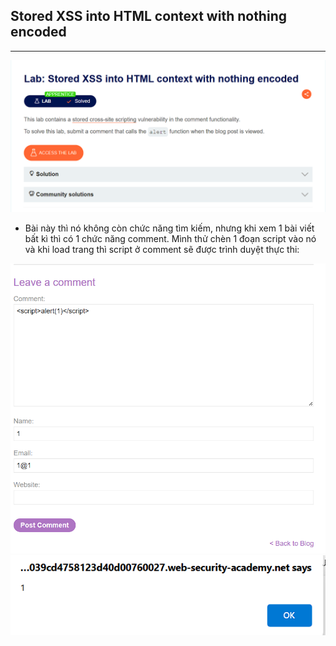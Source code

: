 ## Stored XSS into HTML context with nothing encoded
***
![](../images/2-1.png)

+ Bài này thì nó không còn chức năng tìm kiếm, nhưng khi xem 1 bài viết bất kì thì có 1 chức năng comment. Mình thử chèn 1 đoạn script vào nó và khi load trang thì script ở comment sẽ được trình duyệt thực thi:

![](../images/2-2.png)
![](../images/2-3.png)